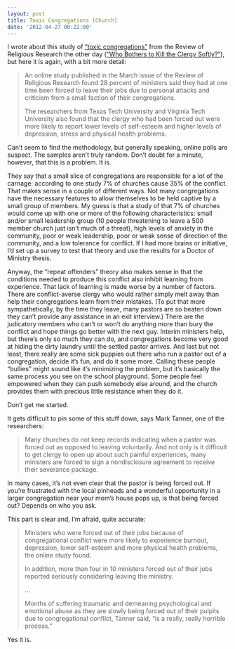 ```yaml
---
layout: post
title: Toxic Congregations [Church]
date: '2012-04-27 00:22:00'
---
```



I wrote about this study of [“toxic congregations”](http://www.huffingtonpost.com/david-briggs/silent-clergy-killers-tox_b_1437857.html) from the Review of Religious Research the other day ([“Who Bothers to Kill the Clergy Softly?”](http://danstestkitchencom.netfirms.com/wordpress2/2012/03/21/who-bothers-to-kill-the-clergy-softly-church/)), but here it is again, with a bit more detail:

> An online study published in the March issue of the Review of Religious Research found 28 percent of ministers said they had at one time been forced to leave their jobs due to personal attacks and criticism from a small faction of their congregations.
> 
> The researchers from Texas Tech University and Virginia Tech University also found that the clergy who had been forced out were more likely to report lower levels of self-esteem and higher levels of depression, stress and physical health problems.

Can’t seem to find the methodology, but generally speaking, online polls are suspect. The samples aren’t truly random. Don’t doubt for a minute, however, that this is a problem. It is.

They say that a small slice of congregations are responsible for a lot of the carnage: according to one study 7% of churches cause 35% of the conflict. That makes sense in a couple of different ways. Not many congregations have the necessary features to allow themselves to be held captive by a small group of members. My guess is that a study of that 7% of churches would come up with one or more of the following characteristics: small and/or small leadership group (10 people threatening to leave a 500 member church just isn’t much of a threat), high levels of anxiety in the community, poor or weak leadership, poor or weak sense of direction of the community, and a low tolerance for conflict. If I had more brains or initiative, I’d set up a survey to test that theory and use the results for a Doctor of Ministry thesis.

Anyway, the “repeat offenders” theory also makes sense in that the conditions needed to produce this conflict also inhibit learning from experience. That lack of learning is made worse by a number of factors. There are conflict-averse clergy who would rather simply melt away than help their congregations learn from their mistakes. (To put that more sympathetically, by the time they leave, many pastors are so beaten down they can’t provide any assistance in an exit interview.) There are the judicatory members who can’t or won’t do anything more than bury the conflict and hope things go better with the next guy. Interim ministers help, but there’s only so much they can do, and congregations become very good at hiding the dirty laundry until the settled pastor arrives. And last but not least, there really are some sick puppies out there who run a pastor out of a congregation, decide it’s fun, and do it some more. Calling these people “bullies” might sound like it’s minimizing the problem, but it’s basically the same process you see on the school playground. Some people feel empowered when they can push somebody else around, and the church provides them with precious little resistance when they do it.

Don’t get me started.

It gets difficult to pin some of this stuff down, says Mark Tanner, one of the researchers:

> Many churches do not keep records indicating when a pastor was forced out as opposed to leaving voluntarily. And not only is it difficult to get clergy to open up about such painful experiences, many ministers are forced to sign a nondisclosure agreement to receive their severance package.

In many cases, it’s not even clear that the pastor *is* being forced out. If you’re frustrated with the local pinheads and a wonderful opportunity in a larger congregation near your mom’s house pops up, is that being forced out? Depends on who you ask.

This part is clear and, I’m afraid, quite accurate:

> Ministers who were forced out of their jobs because of congregational conflict were more likely to experience burnout, depression, lower self-esteem and more physical health problems, the online study found.
> 
> In addition, more than four in 10 ministers forced out of their jobs reported seriously considering leaving the ministry.
> 
> …
> 
> Months of suffering traumatic and demeaning psychological and emotional abuse as they are slowly being forced out of their pulpits due to congregational conflict, Tanner said, “is a really, really horrible process.”

Yes it is.



